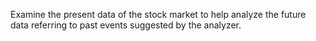 Examine the present data of the stock market to help analyze the future data referring to past events suggested by the analyzer. 